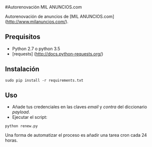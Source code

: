 #Autorenovación MIL ANUNCIOS.com

Autorenovación de anuncios de [MIL ANUNCIOS.com] (http://www.milanuncios.com/).

## Prequisitos

 * Python 2.7 o python 3.5
 * [requests] (http://docs.python-requests.org/)

## Instalación

```
sudo pip install -r requirements.txt
```

## Uso

- Añade tus credenciales en las claves *email* y *contra* del diccionario *payload*.
- Ejecutar el script:

```
python renew.py
```

Una forma de automatizar el proceso es añadir una tarea cron cada 24 horas.